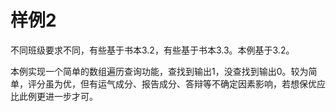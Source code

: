 # 样例2

不同班级要求不同，有些基于书本3.2，有些基于书本3.3。本例基于3.2。

本例实现一个简单的数组遍历查询功能，查找到输出1，没查找到输出0。较为简单，评分虽为优，但有运气成分、报告成分、答辩等不确定因素影响，若想保优应比此例更进一步才可。